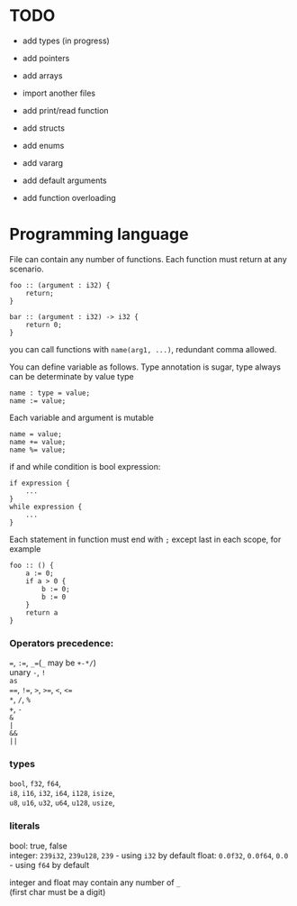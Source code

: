 # TODO
* add types (in progress)
* add pointers
* add arrays
* import another files
* add print/read function
* add structs
* add enums


* add vararg
* add default arguments
* add function overloading

# Programming language

File can contain any number of functions. Each function must return at any scenario.
```
foo :: (argument : i32) {
    return;
}

bar :: (argument : i32) -> i32 {
    return 0;
}
```

you can call functions with ```name(arg1, ...)```, redundant comma allowed.

You can define variable as follows. Type annotation is sugar, type always can be determinate by value type
```
name : type = value;
name := value;
```

Each variable and argument is mutable
```
name = value;
name += value;
name %= value;
```

if and while condition is bool expression:
```
if expression {
    ...
}
while expression {
    ...
}
```

Each statement in function must end with `;` except last in each scope, for example
```
foo :: () {
    a := 0;
    if a > 0 {
        b := 0;
        b := 0
    }
    return a
}
```

### Operators precedence:  
`=`, `:=`, `_=`(`_` may be `+-*/`)  
unary `-`, `!`  
`as`  
`==`, `!=`, `>`, `>=`, `<`, `<=`  
`*`, `/`, `%`  
`+`, `-`  
`&`  
`|`  
`&&`  
`||`  

### types

`bool`, `f32`, `f64`,  
`i8`, `i16`, `i32`, `i64`, `i128`, `isize`,  
`u8`, `u16`, `u32`, `u64`, `u128`, `usize`,  

### literals

bool: true, false  
integer: `239i32`, `239u128`, `239` - using `i32` by default
float: `0.0f32`, `0.0f64`, `0.0` - using `f64` by default  

integer and float may contain any number of `_`  
(first char must be a digit)
